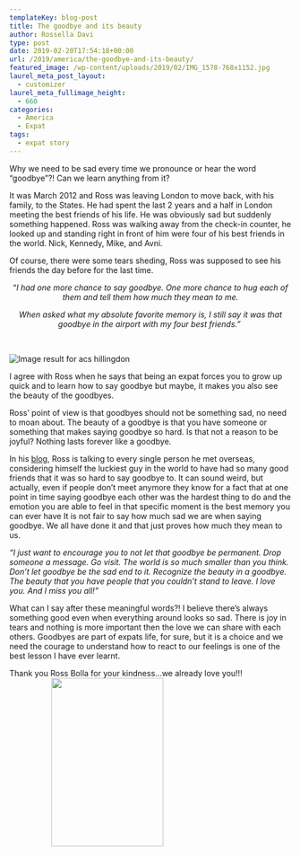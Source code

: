 ```yaml
---
templateKey: blog-post
title: The goodbye and its beauty
author: Rossella Davi
type: post
date: 2019-02-20T17:54:18+00:00
url: /2019/america/the-goodbye-and-its-beauty/
featured_image: /wp-content/uploads/2019/02/IMG_1578-768x1152.jpg
laurel_meta_post_layout:
  - customizer
laurel_meta_fullimage_height:
  - 660
categories:
  - America
  - Expat
tags:
  - expat story
---
```


Why we need to be sad every time we pronounce or hear the word &#8220;goodbye&#8221;?! Can we learn anything from it?

It was March 2012 and Ross was leaving London to move back, with his family, to the States. He had spent the last 2 years and a half in London meeting the best friends of his life. He was obviously sad but suddenly something happened. Ross was walking away from the check-in counter, he looked up and standing right in front of him were four of his best friends in the world. Nick, Kennedy, Mike, and Avni.

Of course, there were some tears sheding, Ross was supposed to see his friends the day before for the last time.

<p style="text-align: center;">
  &#8220;<em>I had one more chance to say goodbye. One more chance to hug each of them and tell them how much they mean to me. </em>
</p>

<p style="text-align: center;">
  <em>When asked what my absolute favorite memory is, I still say it was that goodbye in the airport with my four best friends.&#8221; </em>
</p>

&nbsp;

<img class="aligncenter" src="http://hslib.hillingdon.info/uploads/3/9/4/4/39440611/348580775_orig.png" alt="Image result for acs hillingdon" />

I agree with Ross when he says that being an expat forces you to grow up quick and to learn how to say goodbye but maybe, it makes you also see the beauty of the goodbyes.

Ross&#8217; point of view is that goodbyes should not be something sad, no need to moan about. The beauty of a goodbye is that you have someone or something that makes saying goodbye so hard. Is that not a reason to be joyful? Nothing lasts forever like a goodbye.

In his [blog][1], Ross is talking to every single person he met overseas, considering himself the luckiest guy in the world to have had so many good friends that it was so hard to say goodbye to. It can sound weird, but actually, even if people don&#8217;t meet anymore they know for a fact that at one point in time saying goodbye each other was the hardest thing to do and the emotion you are able to feel in that specific moment is the best memory you can ever have It is not fair to say how much sad we are when saying goodbye. We all have done it and that just proves how much they mean to us.

_&#8220;I just want to encourage you to not let that goodbye be permanent. Drop someone a message. Go visit. The world is so much smaller than you think. Don’t let goodbye be the sad end to it. Recognize the beauty in a goodbye. The beauty that you have people that you couldn’t stand to leave. I love you. And I miss you all!&#8221;_

What can I say after these meaningful words?! I believe there&#8217;s always something good even when everything around looks so sad. There is joy in tears and nothing is more important then the love we can share with each others. Goodbyes are part of expats life, for sure, but it is a choice and we need the courage to understand how to react to our feelings is one of the best lesson I have ever learnt.

Thank you Ross Bolla for your kindness&#8230;we already love you!!!                                         <img class="size-medium wp-image-1221 aligncenter" src="http://localhost/thexpatmagazine-wp/wp-content/uploads/2019/02/IMG_1578-768x1152-200x300.jpg" alt="" width="200" height="300" srcset="http://localhost/thexpatmagazine-wp/wp-content/uploads/2019/02/IMG_1578-768x1152-200x300.jpg 200w, http://localhost/thexpatmagazine-wp/wp-content/uploads/2019/02/IMG_1578-768x1152.jpg 768w, http://localhost/thexpatmagazine-wp/wp-content/uploads/2019/02/IMG_1578-768x1152-683x1024.jpg 683w" sizes="(max-width: 200px) 100vw, 200px" />

[1]: http://www.rossbolla.com

